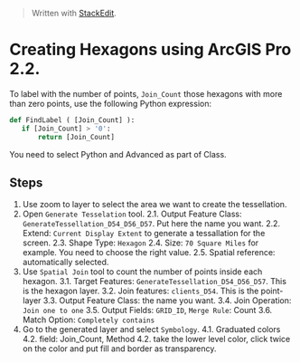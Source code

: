


> Written with [StackEdit](https://stackedit.io/).

# Creating Hexagons using ArcGIS Pro 2.2.

To label with the number of points, `Join_Count` those hexagons with more than zero points, use the following Python expression: 
 ```python
 def FindLabel ( [Join_Count] ):
    if [Join_Count] > '0':
        return [Join_Count]
 ```
You need to select Python and Advanced as part of Class. 

## Steps

1. Use zoom to layer to select the area we want to create the tessellation.
2. Open `Generate Tesselation` tool. 
	2.1. Output Feature Class: `GenerateTessellation_D54_D56_D57`. Put here the name you want.
	2.2. Extend: 	`Current Display Extent` to generate a tessallation for the screen. 
	2.3. Shape Type: `Hexagon`
	2.4. Size: `70 Square Miles` for example. You need to choose the right value.
	2.5. Spatial reference: automatically selected. 
3. Use `Spatial Join` tool to count the number of points inside each hexagon.
	3.1. Target Features: `GenerateTessellation_D54_D56_D57`. This is the hexagon layer.
	3.2. Join features: `clients_D54`. This is the point-layer
	3.3. Output Feature Class: the name you want.
	3.4. Join Operation: `Join one to one`
	3.5. Output Fields: `GRID_ID`, `Merge Rule`: Count
	3.6. Match Option: `Completely contains`
4. Go to the generated layer and select `Symbology`.
	4.1. Graduated colors
	4.2. field: Join_Count, Method
	4.2. take the lower level color, click twice on the color and put fill and border as transparency.  

<!--stackedit_data:
eyJoaXN0b3J5IjpbLTQ4MzE5NzAzMSwxMDY0NTA5NjI4LC0xNj
M5NDY2MTIsNjMzMDgwMjczXX0=
-->